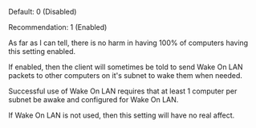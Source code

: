 
Default: 0 (Disabled)

Recommendation: 1 (Enabled)

As far as I can tell, there is no harm in having 100% of computers having this setting enabled.

If enabled, then the client will sometimes be told to send Wake On LAN packets to other computers on it's subnet to wake them when needed.

Successful use of Wake On LAN requires that at least 1 computer per subnet be awake and configured for Wake On LAN.

If Wake On LAN is not used, then this setting will have no real affect. 
